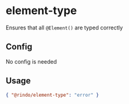 # element-type

Ensures that all `@Element()` are typed correctly

## Config

No config is needed

## Usage

```json
{ "@rindo/element-type": "error" }
```
